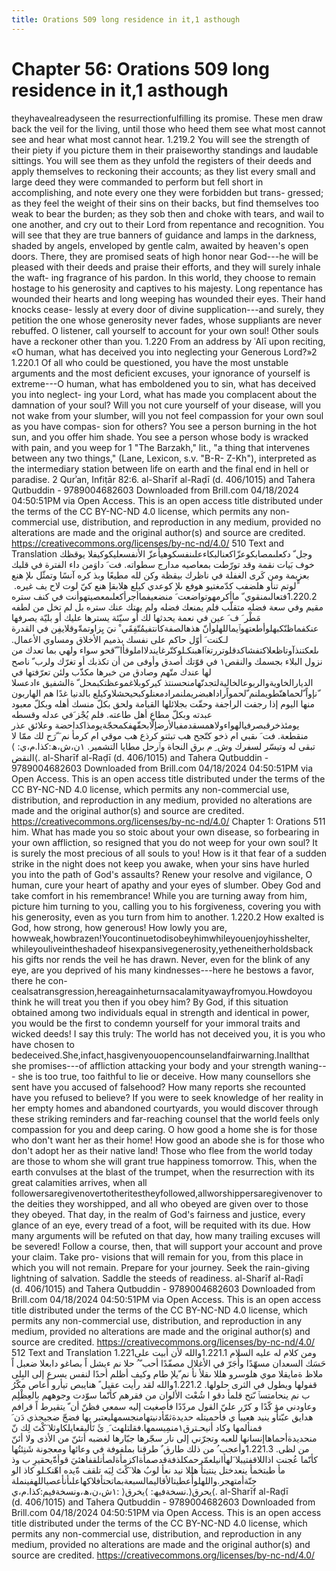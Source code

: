 ```yaml
---
title: Orations 509 long residence in it,1 asthough
---
```

# Chapter 56: Orations 509 long residence in it,1 asthough
theyhavealreadyseen the resurrectionfulfilling its promise. These men
draw back the veil for the living, until those who heed them see what
most cannot see and hear what most cannot hear. 1.219.2 You will see the
strength of their piety if you picture them in their praiseworthy
standings and laudable sittings. You will see them as they unfold the
registers of their deeds and apply themselves to reckoning their
accounts; as they list every small and large deed they were commanded to
perform but fell short in accomplishing, and note every one they were
forbidden but trans- gressed; as they feel the weight of their sins on
their backs, but find themselves too weak to bear the burden; as they
sob then and choke with tears, and wail to one another, and cry out to
their Lord from repentance and recognition. You will see that they are
true banners of guidance and lamps in the darkness, shaded by angels,
enveloped by gentle calm, awaited by heaven's open doors. There, they
are promised seats of high honor near God---he will be pleased with
their deeds and praise their efforts, and they will surely inhale the
waft- ing fragrance of his pardon. In this world, they choose to remain
hostage to his generosity and captives to his majesty. Long repentance
has wounded their hearts and long weeping has wounded their eyes. Their
hand knocks cease- lessly at every door of divine supplication---and
surely, they petition the one whose generosity never fades, whose
suppliants are never rebuffed. O listener, call yourself to account for
your own soul! Other souls have a reckoner other than you. 1.220 From an
address by ʿAlī upon reciting, «O human, what has deceived you into
neglecting your Generous Lord?»2 1.220.1 Of all who could be questioned,
you have the most unstable arguments and the most deficient excuses,
your ignorance of yourself is extreme---O human, what has emboldened you
to sin, what has deceived you into neglect- ing your Lord, what has made
you complacent about the damnation of your soul? Will you not cure
yourself of your disease, will you not wake from your slumber, will you
not feel compassion for your own soul as you have compas- sion for
others? You see a person burning in the hot sun, and you offer him
shade. You see a person whose body is wracked with pain, and you weep
for 1 "The Barzakh," lit., "a thing that intervenes between any two
things," (Lane, Lexicon, s.v. "B-R- Z-Kh"), interpreted as the
intermediary station between life on earth and the final end in hell or
paradise. 2 Qurʾan, Infiṭār 82:6. al-Sharīf al-Raḍī (d. 406/1015) and
Tahera Qutbuddin - 9789004682603 Downloaded from Brill.com 04/18/2024
04:50:51PM via Open Access. This is an open access title distributed
under the terms of the CC BY-NC-ND 4.0 license, which permits any
non-commercial use, distribution, and reproduction in any medium,
provided no alterations are made and the original author(s) and source
are credited. https://creativecommons.org/licenses/by-nc-nd/4.0/ 510
Text and Translation وجل ّ دكعلىمصابكوعزّاكعنالبكاءعلىنفسكوهيأعزّ
الأنفسعليكوكيفلا يوقظك خوف بَيات نقمة وقد تورّطت بمعاصيه مدارج سطواته. فت
َ داوَمن داء الفترة في قلبك بعزيمة ومن كَرى الغفلة في ناظرك بيقظة وكن لله
مطيعًا وبذ كره آنسًا وتمثّل ىلإ هنع ٍّلوتم تنأو هلضفب كدّمغتيو هوفع ىلإ كوعدي
كيلع هلابقإ هنع كيّ لوت لاح يف غيره. 1.220.2فتعالىمنقوي ّ ماأكرمهوتواضعت
َ منضعيفماأجرأكعلىمعصيتهوأنت في كنف ستره مقيم وفي سعة فضله متقلّب فلم
يمنعك فضله ولم يهتك عنك ستره بل لم تخل من لطفه مَطْر َ ف َ عين في نعمة
يحدثها لك أو سيّئة يسترها عليك أو بليّة يصرفها
عنكفماظنّكبهلوأطعتهوٱيماللهلوأنّ هذهالصفةكانتفيمُتّفِقَي ْ نيَ يِزاوتمةّوقلايفِن
في القدرة لـكنت َ أوّل حاكم على نفسك بذميم الأخلاق ومساوي الأعمال.
ىلعكتنذآوتاظعلاكتفشاكدقلوتررتغٱاهبنكـلوكتّرغايندلااملوقأا ً ّقحو سواء
ولهي بما تعدك من نزول البلاء بجسمك والنقص١ في قوّتك أصدق وأوفى من أن
تكذبك أو تغرّك ولرب ّ ناصح لها عندك متّهم وصادق من خبرها مكذّب ولئن تعرّفتها
في الديارالخاويةوالربوعالخاليةلتجدنّهامنحسنتذ كيركوبلاغموعظتكبمحل ّ
ةالشفيق ءادعسلا ّنإواً ّلحماهنّطويملنم
ّلحمواًراداهبضريملنمرادمعنلوكبحيحشلاوكيلع بالدنيا غدًا هم الهاربون منها
اليوم إذا رجفت الراجفة وحقّت بجلائلها القيامة ولحق بكلّ منسك أهله وبكلّ
معبود عبدته وبكلّ مطاع أهل طاعته. فلم يُجْز َفي عدله وقسطه
يومئذخرقبصرفيالهواءولاهمسقدمفيالأرضإلّابحقّهفكمحجّةيومذاكداحضة وعلائق عذر
منقطعة. فت َ ىقبي ام ذخو كتّجح هب تبثتو كرذع هب موقي ام كرمأ نم َ ّرَح لك
ممّا لا تبقى له وتيسّر لسفرك وش ِ م برق النجاة وٱرحل مطايا التشمير.
١ن،ش،ھ:كذا.م،ي: ⟩النقض⟨. al-Sharīf al-Raḍī (d. 406/1015) and Tahera
Qutbuddin - 9789004682603 Downloaded from Brill.com 04/18/2024
04:50:51PM via Open Access. This is an open access title distributed
under the terms of the CC BY-NC-ND 4.0 license, which permits any
non-commercial use, distribution, and reproduction in any medium,
provided no alterations are made and the original author(s) and source
are credited. https://creativecommons.org/licenses/by-nc-nd/4.0/ Chapter
1: Orations 511 him. What has made you so stoic about your own disease,
so forbearing in your own affliction, so resigned that you do not weep
for your own soul? It is surely the most precious of all souls to you!
How is it that fear of a sudden strike in the night does not keep you
awake, when your sins have hurled you into the path of God's assaults?
Renew your resolve and vigilance, O human, cure your heart of apathy and
your eyes of slumber. Obey God and take comfort in his remembrance!
While you are turning away from him, picture him turning to you, calling
you to his forgiveness, covering you with his generosity, even as you
turn from him to another. 1.220.2 How exalted is God, how strong, how
generous! How lowly you are,
howweak,howbrazen!Youcontinuetodisobeyhimwhileyouenjoyhisshelter,
whileyouliveintheshadeof hisexpansivegenerosity,yetheneitherholdsback
his gifts nor rends the veil he has drawn. Never, even for the blink of
any eye, are you deprived of his many kindnesses---here he bestows a
favor, there he con-
cealsatransgression,hereagainheturnsacalamityawayfromyou.Howdoyou think
he will treat you then if you obey him? By God, if this situation
obtained among two individuals equal in strength and identical in power,
you would be the first to condemn yourself for your immoral traits and
wicked deeds! I say this truly: The world has not deceived you, it is
you who have chosen to
bedeceived.She,infact,hasgivenyouopencounselandfairwarning.Inallthat she
promises---of affliction attacking your body and your strength waning---
she is too true, too faithful to lie or deceive. How many counsellors
she sent have you accused of falsehood? How many reports she recounted
have you refused to believe? If you were to seek knowledge of her
reality in her empty homes and abandoned courtyards, you would discover
through these striking reminders and far-reaching counsel that the world
feels only compassion for you and deep caring. O how good a home she is
for those who don't want her as their home! How good an abode she is for
those who don't adopt her as their native land! Those who flee from the
world today are those to whom she will grant true happiness tomorrow.
This, when the earth convulses at the blast of the trumpet, when the
resurrection with its great calamities arrives, when all
followersaregivenovertotheritestheyfollowed,allworshippersaregivenover
to the deities they worshipped, and all who obeyed are given over to
those they obeyed. That day, in the realm of God's fairness and justice,
every glance of an eye, every tread of a foot, will be requited with its
due. How many arguments will be refuted on that day, how many trailing
excuses will be severed! Follow a course, then, that will support your
account and prove your claim. Take pro- visions that will remain for
you, from this place in which you will not remain. Prepare for your
journey. Seek the rain-giving lightning of salvation. Saddle the steeds
of readiness. al-Sharīf al-Raḍī (d. 406/1015) and Tahera Qutbuddin -
9789004682603 Downloaded from Brill.com 04/18/2024 04:50:51PM via Open
Access. This is an open access title distributed under the terms of the
CC BY-NC-ND 4.0 license, which permits any non-commercial use,
distribution, and reproduction in any medium, provided no alterations
are made and the original author(s) and source are credited.
https://creativecommons.org/licenses/by-nc-nd/4.0/ 512 Text and
Translation 1.221ومن كلام له عليه السلام 1.221.1والله لأن أبيت على حَسَك
السعدان مسهّدًا وأُجَرّ في الأغلال مصفّدًا أحب ّ ُ حلا نم ءيشل اً بصاغو دابعلا
ضعبل اً ملاظ ةمايقلا موي هلوسرو هللا ىقلأ نأ نم ّيلإ طام وكيف أظلم أحدًا
لنفس يسرع إلى البِلى قفولها ويطول في الثرى حلولها. 1.221.2والله لقد رأيت
عقيل ً هنايبص تيأرو اًعاص مكّرُ ب نم ينحامتسٱ ىّتح قلمأ دقو ا شُعْث الألوان من
فقرهم كأنّما سوّدت وجوههم بالعِظْلِم وعاودني مؤ كّدًا و كرّر عليّ القول مردّدًا
فأصغيت إليه سمعي فظنّ أن ّ يتقيرط اً قرافم هدايق عبّتأو ينيد هعيبأ ي
فأحميتله حديدةثمّأدنيتهامنجسمهليعتبر بها فضجّ ضجيجذي دَن َ فمنألمها وكاد
أنيحـترق١منمِيسمها.فقلتلهث َ ِ ئَ تَأليقعايلكاوثلا َكْتَ لِك نّ
منحديدةأحماهاإنسانها للعبه وتجرّني إلى نار سجّرها جبّارها لغضبه أتئنّ من
الأذى ولا أئنّ من لظى. 1.221.3وأعجب ُ من ذلك طارق ٌ طرقنا بملفوفة في
وعائها ومعجونة شَنِئتُها كأنّما عُجنت اذاللاقفتيبلا
َلهأانيلعمّرحمكلذفةقدصمأةاكزمأةلصأتلقفاهئيَ قوأةّيحقيرِ ب وذ مأ طبتخمأ
ينعدختل ينتيتأ هللا نيد نعأ لوبُ هلا َكْتَ لِبَه تلقف ةّيده اهّنكـلو كاذ الو
جِنّةأمتهجر.واللهلوأُعطيتالأقاليمالسبعةبماتحتأفلاكهاعلىأنأعصياللهفينملة
١ش،ن،ھ،ونسخةفيم:كذا.م،ي: ⟩يحرق⟨.نسخةفيھ: ⟩يخرق⟨. al-Sharīf al-Raḍī
(d. 406/1015) and Tahera Qutbuddin - 9789004682603 Downloaded from
Brill.com 04/18/2024 04:50:51PM via Open Access. This is an open access
title distributed under the terms of the CC BY-NC-ND 4.0 license, which
permits any non-commercial use, distribution, and reproduction in any
medium, provided no alterations are made and the original author(s) and
source are credited. https://creativecommons.org/licenses/by-nc-nd/4.0/